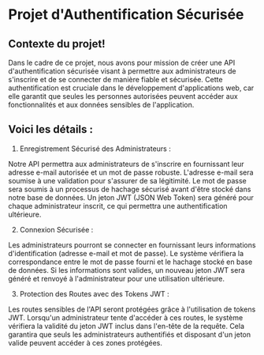 # Projet d'Authentification Sécurisée


## Contexte du projet!


Dans le cadre de ce projet, nous avons pour mission de créer une API d'authentification sécurisée visant à permettre aux administrateurs de s'inscrire et de se connecter de manière fiable et sécurisée. 
Cette authentification est cruciale dans le développement d'applications web, car elle garantit que seules les personnes autorisées peuvent accéder aux fonctionnalités et aux données sensibles de l'application.

## Voici les détails :

1) Enregistrement Sécurisé des Administrateurs :

Notre API permettra aux administrateurs de s'inscrire en fournissant leur adresse e-mail autorisée et un mot de passe robuste. L'adresse e-mail sera soumise à une validation pour s'assurer de sa légitimité. 
Le mot de passe sera soumis à un processus de hachage sécurisé avant d'être stocké dans notre base de données. Un jeton JWT (JSON Web Token) sera généré pour chaque administrateur inscrit, ce qui permettra une authentification ultérieure.

2) Connexion Sécurisée :

Les administrateurs pourront se connecter en fournissant leurs informations d'identification (adresse e-mail et mot de passe). 
Le système vérifiera la correspondance entre le mot de passe fourni et le hachage stocké en base de données. Si les informations sont valides, un nouveau jeton JWT sera généré et renvoyé à l'administrateur pour une utilisation ultérieure.

3) Protection des Routes avec des Tokens JWT :

Les routes sensibles de l'API seront protégées grâce à l'utilisation de tokens JWT. Lorsqu'un administrateur tente d'accéder à ces routes, le système vérifiera la validité du jeton JWT inclus dans l'en-tête de la requête. 
Cela garantira que seuls les administrateurs authentifiés et disposant d'un jeton valide peuvent accéder à ces zones protégées.

